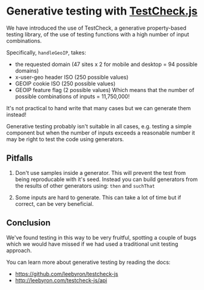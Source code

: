# Generative testing with [TestCheck.js](https://github.com/leebyron/testcheck-js)

We have introduced the use of TestCheck, a generative property-based testing library, of the use of testing functions with a high number of input combinations.

Specifically, `handleGeoIP`, takes:
- the requested domain (47 sites x 2 for mobile and desktop = 94 possible domains)
- x-user-geo header ISO (250 possible values)
- GEOIP cookie ISO (250 possible values)
- GEOIP feature flag (2 possible values)
Which means that the number of possible combinations of inputs = 11,750,000!

It's not practical to hand write that many cases but we can generate them instead!

Generative testing probably isn't suitable in all cases, e.g. testing a simple component but when the number of inputs exceeds a reasonable number it may be right to test the code using generators.

## Pitfalls

1. Don't use samples inside a generator. This will prevent the test from being reproducable with it's seed. Instead you can build generators from the results of other generators using: `then` and `suchThat`

2. Some inputs are hard to generate. This can take a lot of time but if correct, can be very beneficial.

## Conclusion

We've found testing in this way to be very fruitful, spotting a couple of bugs which we would have missed if we had used a traditional unit testing approach.

You can learn more about generative testing by reading the docs:
- https://github.com/leebyron/testcheck-js
- http://leebyron.com/testcheck-js/api
